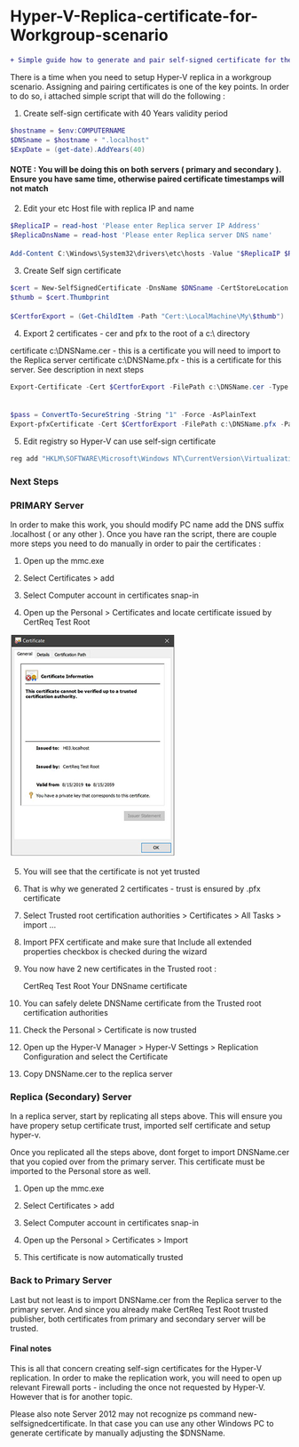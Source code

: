 # Hyper-V-Replica-certificate-for-Workgroup-scenario
```diff
+ Simple guide how to generate and pair self-signed certificate for the Hyper-V replication purposes in a Workgroup scenario
```

There is a time when you need to setup Hyper-V replica in a workgroup scenario. Assigning and pairing certificates is one of the key points. In order to do so, i attached simple script that will do the following : 

1. Create self-sign certificate with 40 Years validity period
```ps1
$hostname = $env:COMPUTERNAME 
$DNSname = $hostname + ".localhost" 
$ExpDate = (get-date).AddYears(40)
```

#### NOTE :  You will be doing this on both servers ( primary and secondary ). Ensure you have same time, otherwise paired certificate timestamps will not match
 
 
  
   
2. Edit your etc Host file with replica IP and name
```ps1
$ReplicaIP = read-host 'Please enter Replica server IP Address' 
$ReplicaDnsName = read-host 'Please enter Replica server DNS name' 
 
Add-Content C:\Windows\System32\drivers\etc\hosts -Value "$ReplicaIP $ReplicaDnsName"
```

3. Create Self sign certificate

```ps1
$cert = New-SelfSignedCertificate -DnsName $DNSname -CertStoreLocation "Cert:\LocalMachine\My" -TestRoot -NotAfter $ExpDate 
$thumb = $cert.Thumbprint 
 
$CertforExport = (Get-ChildItem -Path "Cert:\LocalMachine\My\$thumb")
```


4. Export 2 certificates - cer and pfx to the root of a c:\ directory

certificate c:\DNSName.cer - this is a certificate you will need to import to the Replica server
certificate c:\DNSName.pfx - this is a certificate for this server. See description in next steps

```ps1
Export-Certificate -Cert $CertforExport -FilePath c:\DNSName.cer -Type CERT # import this certificate in a replica server 
 
 
$pass = ConvertTo-SecureString -String "1" -Force -AsPlainText 
Export-pfxCertificate -Cert $CertforExport -FilePath c:\DNSName.pfx -Password $pass # import this certificate in this server
```


5. Edit registry so Hyper-V can use self-sign certificate

```cmd
reg add "HKLM\SOFTWARE\Microsoft\Windows NT\CurrentVersion\Virtualization\Replication" /v DisableCertRevocationCheck /d 1 /t REG_DWORD /f
```


### Next Steps
### PRIMARY Server

In order to make this work, you should modify PC name add the DNS suffix .localhost ( or any other ). Once you have ran the script, there are couple more steps you need to do manually in order to pair the certificates : 

 

1. Open up the mmc.exe

2. Select Certificates > add

3. Select Computer account in certificates snap-in

4. Open up the Personal > Certificates and locate certificate issued by CertReq Test Root

![ScreenShot](https://github.com/DKusnir/Hyper-V-Replica-certificate-for-Workgroup-scenario/blob/master/certificate.PNG)

5. You will see that the certificate is not yet trusted

6. That is why we generated 2 certificates -  trust is ensured by .pfx certificate

7. Select Trusted root certification authorities > Certificates > All Tasks > import ...

8. Import PFX certificate and make sure that Include all extended properties checkbox is checked during the wizard

9. You now have 2 new certificates in the Trusted root : 

     CertReq Test Root 
 Your DNSname certificate
10. You can safely delete DNSName certificate from the Trusted root certification authorities

11. Check the Personal > Certificate is now trusted

12. Open up the Hyper-V Manager > Hyper-V Settings > Replication Configuration and select the Certificate

13. Copy DNSName.cer to the replica server


### Replica (Secondary) Server

In a replica server, start by replicating all steps above. This will ensure you have propery setup certificate trust, imported self certificate and setup hyper-v. 

Once you replicated all the steps above, dont forget to import DNSName.cer that you copied over from the primary server. This certificate must be imported to the Personal store as well. 

1. Open up the mmc.exe

2. Select Certificates > add

3. Select Computer account in certificates snap-in

4. Open up the Personal > Certificates > Import

5. This certificate is now automatically trusted 
 
 
### Back to Primary Server

Last but not least is to import DNSName.cer from the Replica server to the primary server. 
And since you already make CertReq Test Root trusted publisher, both certificates from primary and secondary server will be trusted. 

#### Final notes

This is all that concern creating self-sign certificates for the Hyper-V replication. 
In order to make the replication work, you will need to open up relevant Firewall ports - including the once not requested by Hyper-V. 
However that is for another topic. 

Please also note Server 2012 may not recognize ps command new-selfsignedcertificate. 
In that case you can use any other Windows PC to generate certificate by manually adjusting the $DNSName. 









